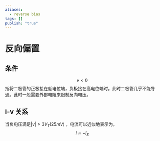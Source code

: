 ```yaml
---
aliases:
  - reverse bias
tags: []
publish: "true"
---
```


# 反向偏置
## 条件
$$
v<0
$$
指将二极管的正极接在低电位端，负极接在高电位端时。此时二极管几乎不能导通。此时一般需要外部电阻来限制反向电压。

## i-v 关系
当负电压满足$|v|>3V_T(25mV)$ ，电流可以近似地表示为，
$$
i\approx -I_S
$$

